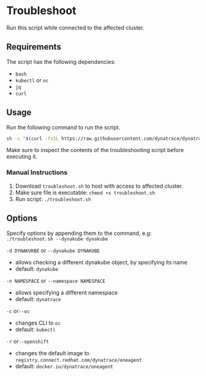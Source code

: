# Troubleshoot

Run this script while connected to the affected cluster.

## Requirements

The script has the following dependencies:
- `bash`
- `kubectl` or `oc`
- `jq`
- `curl`

## Usage

Run the following command to run the script.

```bash
sh -c "$(curl -fsSL https://raw.githubusercontent.com/dynatrace/dynatrace-operator/master/troubleshoot/troubleshoot.sh)"
```

Make sure to inspect the contents of the troubleshooting script before executing it.

### Manual Instructions

1. Download `troubleshoot.sh` to host with access to affected cluster.
1. Make sure file is executable: `chmod +x troubleshoot.sh`
1. Run script: `./troubleshoot.sh`

## Options

Specify options by appending them to the command, e.g: `./troubleshoot.sh --dynakube dynakube`

`-d DYNAKUKBE` or `--dynakube DYNAKUBE`
- allows checking a different dynakube object, by specifying its name
- default: `dynakube`

`-n NAMESPACE` or `--namespace NAMESPACE`
- allows specifying a different namespace
- default: `dynatrace`

`-c` or`--oc`
- changes CLI to `oc`
- default: `kubectl`

`-r` or`--openshift`
- changes the default image to `registry.connect.redhat.com/dynatrace/oneagent`
- default: `docker.io/dynatrace/oneagent`

